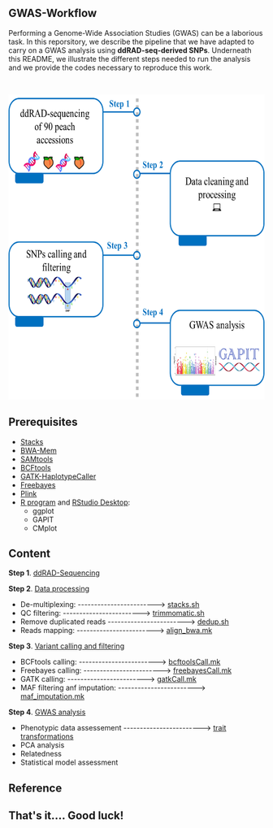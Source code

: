 ## GWAS-Workflow

Performing a Genome-Wide Association Studies (GWAS) can be a laborious task.
In this reporsitory, we describe the pipeline that we have adapted to carry on a GWAS analysis using **ddRAD-seq-derived SNPs**.
Underneath this README, we illustrate the different steps needed to run the analysis and we provide the codes necessary to reproduce this work.


<br />

<p align="center">
  <img width="600" height="600" src="./04.%20GWAS%20analysis/Pipeline.png">
  
</p>


## Prerequisites
- [Stacks](https://catchenlab.life.illinois.edu/stacks/)
- [BWA-Mem](https://github.com/lh3/bwa)
- [SAMtools](https://bioinformaticsreview.com/20210404/installing-samtools-on-ubuntu/)
- [BCFtools](https://samtools.github.io/bcftools/)
- [GATK-HaplotypeCaller](https://gatk.broadinstitute.org/hc/en-us/articles/360036194592-Getting-started-with-GATK4)
- [Freebayes](https://github.com/freebayes/freebayes)
- [Plink](https://www.cog-genomics.org/plink/)
- [R program](https://cran.r-project.org/) and [RStudio Desktop](https://posit.co/download/rstudio-desktop/):
  - ggplot
  - GAPIT
  - CMplot

## Content
**Step 1**. [ddRAD-Sequencing](https://github.com/najlaksouri/GWAS-Workflow/tree/main/01.ddRAD-sequencing) 

**Step 2**. [Data processing](https://github.com/najlaksouri/GWAS-Workflow/tree/main/02.%20Data%20Processing) 
- De-multiplexing: ------------------------> [stacks.sh](https://github.com/najlaksouri/GWAS-Workflow/blob/main/02.%20Data%20Processing/stacks.sh)
- QC filtering: ------------------------> [trimmomatic.sh](https://github.com/najlaksouri/GWAS-Workflow/blob/main/02.%20Data%20Processing/trimmomatic.sh)
- Remove duplicated reads ------------------------> [dedup.sh](https://github.com/najlaksouri/GWAS-Workflow/blob/main/02.%20Data%20Processing/dedup.sh)
- Reads mapping: ------------------------> [align_bwa.mk](https://github.com/najlaksouri/GWAS-Workflow/blob/main/02.%20Data%20Processing/align_bwa.mk) 
    
**Step 3**. [Variant calling and filtering](https://github.com/najlaksouri/GWAS-Workflow/tree/main/03.%20SNP%20calling%20and%20filtering) 
- BCFtools calling: ------------------------> [bcftoolsCall.mk](https://github.com/najlaksouri/GWAS-Workflow/blob/main/03.%20SNP%20calling%20and%20filtering/bcftoolsCall.mk)
- Freebayes calling: ------------------------> [freebayesCall.mk](https://github.com/najlaksouri/GWAS-Workflow/blob/main/03.%20SNP%20calling%20and%20filtering/freebayesCall.mk)
- GATK calling: ------------------------> [gatkCall.mk](https://github.com/najlaksouri/GWAS-Workflow/blob/main/03.%20SNP%20calling%20and%20filtering/gatkCall.mk)
- MAF filtering anf imputation: ------------------------>  [maf_imputation.mk](https://github.com/najlaksouri/GWAS-Workflow/blob/main/03.%20SNP%20calling%20and%20filtering/maf_imputation.mk)
    
**Step 4**. [GWAS analysis](https://github.com/najlaksouri/GWAS-Workflow/tree/main/04.%20GWAS%20analysis)
   - Phenotypic data assessement ------------------------> [trait transformations](https://github.com/najlaksouri/GWAS-Workflow/blob/main/04.%20GWAS%20analysis/phenotypic-assessment.html)
   - PCA analysis
   - Relatedness
   - Statistical model assessment
   

## Reference


## That's it.... Good luck!
